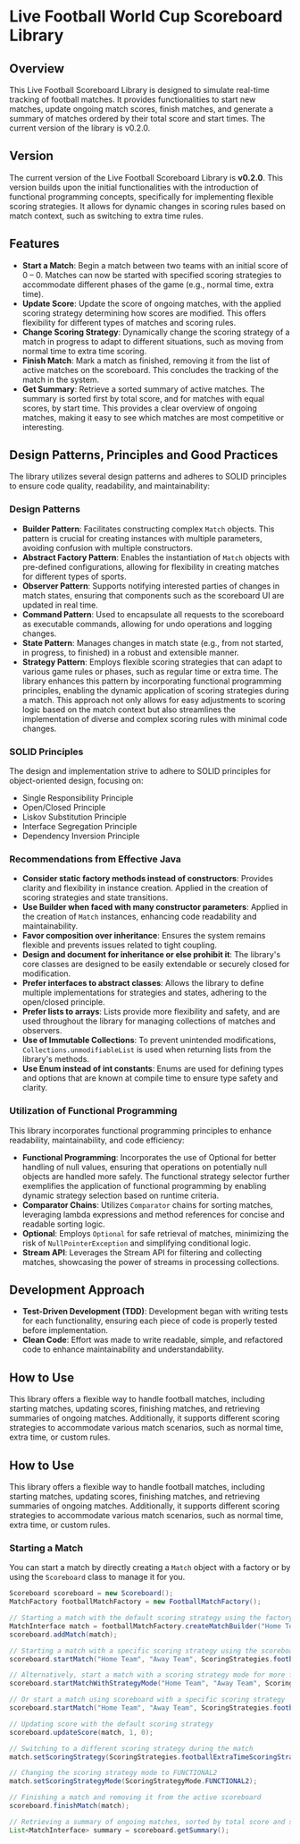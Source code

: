 # Live Football World Cup Scoreboard Library

## Overview

This Live Football Scoreboard Library is designed to simulate real-time tracking of football matches. It provides functionalities to start new matches, update ongoing match scores, finish matches, and generate a summary of matches ordered by their total score and start times. The current version of the library is v0.2.0.
## Version

The current version of the Live Football Scoreboard Library is **v0.2.0**. This version builds upon the initial functionalities with the introduction of functional programming concepts, specifically for implementing flexible scoring strategies. It allows for dynamic changes in scoring rules based on match context, such as switching to extra time rules.

## Features

- **Start a Match**: Begin a match between two teams with an initial score of 0 – 0. Matches can now be started with specified scoring strategies to accommodate different phases of the game (e.g., normal time, extra time).
- **Update Score**: Update the score of ongoing matches, with the applied scoring strategy determining how scores are modified. This offers flexibility for different types of matches and scoring rules.
- **Change Scoring Strategy**: Dynamically change the scoring strategy of a match in progress to adapt to different situations, such as moving from normal time to extra time scoring.
- **Finish Match**: Mark a match as finished, removing it from the list of active matches on the scoreboard. This concludes the tracking of the match in the system.
- **Get Summary**: Retrieve a sorted summary of active matches. The summary is sorted first by total score, and for matches with equal scores, by start time. This provides a clear overview of ongoing matches, making it easy to see which matches are most competitive or interesting.

## Design Patterns, Principles and Good Practices

The library utilizes several design patterns and adheres to SOLID principles to ensure code quality, readability, and maintainability:

### Design Patterns

- **Builder Pattern**: Facilitates constructing complex `Match` objects. This pattern is crucial for creating instances with multiple parameters, avoiding confusion with multiple constructors.
- **Abstract Factory Pattern**: Enables the instantiation of `Match` objects with pre-defined configurations, allowing for flexibility in creating matches for different types of sports.
- **Observer Pattern**: Supports notifying interested parties of changes in match states, ensuring that components such as the scoreboard UI are updated in real time.
- **Command Pattern**: Used to encapsulate all requests to the scoreboard as executable commands, allowing for undo operations and logging changes.
- **State Pattern**: Manages changes in match state (e.g., from not started, in progress, to finished) in a robust and extensible manner.
- **Strategy Pattern**: Employs flexible scoring strategies that can adapt to various game rules or phases, such as regular time or extra time. The library enhances this pattern by incorporating functional programming principles, enabling the dynamic application of scoring strategies during a match. This approach not only allows for easy adjustments to scoring logic based on the match context but also streamlines the implementation of diverse and complex scoring rules with minimal code changes.

### SOLID Principles

The design and implementation strive to adhere to SOLID principles for object-oriented design, focusing on:
- Single Responsibility Principle
- Open/Closed Principle
- Liskov Substitution Principle
- Interface Segregation Principle
- Dependency Inversion Principle

### Recommendations from Effective Java

- **Consider static factory methods instead of constructors**: Provides clarity and flexibility in instance creation. Applied in the creation of scoring strategies and state transitions.
- **Use Builder when faced with many constructor parameters**: Applied in the creation of `Match` instances, enhancing code readability and maintainability.
- **Favor composition over inheritance**: Ensures the system remains flexible and prevents issues related to tight coupling.
- **Design and document for inheritance or else prohibit it**: The library's core classes are designed to be easily extendable or securely closed for modification.
- **Prefer interfaces to abstract classes**: Allows the library to define multiple implementations for strategies and states, adhering to the open/closed principle.
- **Prefer lists to arrays**: Lists provide more flexibility and safety, and are used throughout the library for managing collections of matches and observers.
- **Use of Immutable Collections**: To prevent unintended modifications, `Collections.unmodifiableList` is used when returning lists from the library's methods.
- **Use Enum instead of int constants**: Enums are used for defining types and options that are known at compile time to ensure type safety and clarity.

### Utilization of Functional Programming

This library incorporates functional programming principles to enhance readability, maintainability, and code efficiency:

- **Functional Programming**: Incorporates the use of Optional for better handling of null values, ensuring that operations on potentially null objects are handled more safely. The functional strategy selector further exemplifies the application of functional programming by enabling dynamic strategy selection based on runtime criteria.
- **Comparator Chains**: Utilizes `Comparator` chains for sorting matches, leveraging lambda expressions and method references for concise and readable sorting logic.
- **Optional**: Employs `Optional` for safe retrieval of matches, minimizing the risk of `NullPointerException` and simplifying conditional logic.
- **Stream API**: Leverages the Stream API for filtering and collecting matches, showcasing the power of streams in processing collections.

## Development Approach

- **Test-Driven Development (TDD)**: Development began with writing tests for each functionality, ensuring each piece of code is properly tested before implementation.
- **Clean Code**: Effort was made to write readable, simple, and refactored code to enhance maintainability and understandability.

## How to Use

This library offers a flexible way to handle football matches, including starting matches, updating scores, finishing matches, and retrieving summaries of ongoing matches. Additionally, it supports different scoring strategies to accommodate various match scenarios, such as normal time, extra time, or custom rules.

## How to Use

This library offers a flexible way to handle football matches, including starting matches, updating scores, finishing matches, and retrieving summaries of ongoing matches. Additionally, it supports different scoring strategies to accommodate various match scenarios, such as normal time, extra time, or custom rules.

### Starting a Match

You can start a match by directly creating a `Match` object with a factory or by using the `Scoreboard` class to manage it for you.

```java
Scoreboard scoreboard = new Scoreboard();
MatchFactory footballMatchFactory = new FootballMatchFactory();

// Starting a match with the default scoring strategy using the factory
MatchInterface match = footballMatchFactory.createMatchBuilder("Home Team", "Away Team").build();
scoreboard.addMatch(match);

// Starting a match with a specific scoring strategy using the scoreboard
scoreboard.startMatch("Home Team", "Away Team", ScoringStrategies.footballNormalTimeScoringStrategy);

// Alternatively, start a match with a scoring strategy mode for more flexibility
scoreboard.startMatchWithStrategyMode("Home Team", "Away Team", ScoringStrategyMode.FUNCTIONAL1);

// Or start a match using scoreboard with a specific scoring strategy
scoreboard.startMatch("Home Team", "Away Team", ScoringStrategies.footballNormalTimeScoringStrategy);

// Updating score with the default scoring strategy
scoreboard.updateScore(match, 1, 0);

// Switching to a different scoring strategy during the match
match.setScoringStrategy(ScoringStrategies.footballExtraTimeScoringStrategy);

// Changing the scoring strategy mode to FUNCTIONAL2
match.setScoringStrategyMode(ScoringStrategyMode.FUNCTIONAL2);

// Finishing a match and removing it from the active scoreboard
scoreboard.finishMatch(match);

// Retrieving a summary of ongoing matches, sorted by total score and start time
List<MatchInterface> summary = scoreboard.getSummary();
